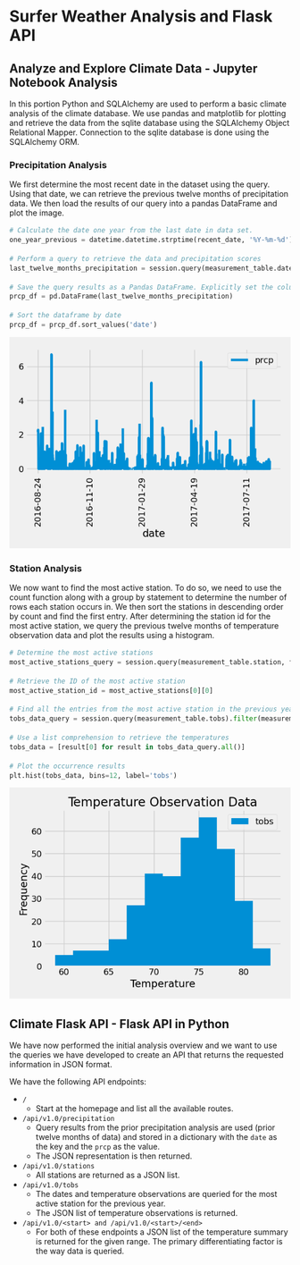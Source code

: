 # Surfer Weather Analysis and Flask API

## Analyze and Explore Climate Data - Jupyter Notebook Analysis

In this portion Python and SQLAlchemy are used to perform a basic climate analysis of the climate database. We use pandas and matplotlib for plotting and retrieve the data from the sqlite database using the SQLAlchemy Object Relational Mapper. Connection to the sqlite database is done using the SQLAlchemy ORM.

### Precipitation Analysis

We first determine the most recent date in the dataset using the query. Using that date, we can retrieve the previous twelve months of precipitation data. We then load the results of our query into a pandas DataFrame and plot the image.

```python
# Calculate the date one year from the last date in data set.
one_year_previous = datetime.datetime.strptime(recent_date, '%Y-%m-%d') - datetime.timedelta(days=365)

# Perform a query to retrieve the data and precipitation scores
last_twelve_months_precipitation = session.query(measurement_table.date, measurement_table.prcp).where(measurement_table.date >= one_year_previous).all()

# Save the query results as a Pandas DataFrame. Explicitly set the column names
prcp_df = pd.DataFrame(last_twelve_months_precipitation)

# Sort the dataframe by date
prcp_df = prcp_df.sort_values('date')

```

![Precipitation Over Time](./precipitation_over_time.png)

### Station Analysis

We now want to find the most active station. To do so, we need to use the count function along with a group by statement to determine the number of rows each station occurs in. We then sort the stations in descending order by count and find the first entry. After determining the station id for the most active station, we query the previous twelve months of temperature observation data and plot the results using a histogram.

```python 
# Determine the most active stations
most_active_stations_query = session.query(measurement_table.station, func.count(measurement_table.station)).group_by(measurement_table.station).order_by(func.count(measurement_table.station).desc())

# Retrieve the ID of the most active station
most_active_station_id = most_active_stations[0][0]

# Find all the entries from the most active station in the previous year
tobs_data_query = session.query(measurement_table.tobs).filter(measurement_table.station == most_active_station_id).filter(measurement_table.date >= one_year_previous)

# Use a list comprehension to retrieve the temperatures
tobs_data = [result[0] for result in tobs_data_query.all()]

# Plot the occurrence results 
plt.hist(tobs_data, bins=12, label='tobs')
```

![Temperature Observation Occurrences](./most_active_observation_data.png)

## Climate Flask API - Flask API in Python

We have now performed the initial analysis overview and we want to use the queries we have developed to create an API that returns the requested information in JSON format.

We have the following API endpoints:

- `/`
    - Start at the homepage and list all the available routes.
- `/api/v1.0/precipitation`
    - Query results from the prior precipitation analysis are used (prior twelve months of data) and stored in a dictionary with the `date` as the key and the `prcp` as the value.
    - The JSON representation is then returned.
- `/api/v1.0/stations`
    - All stations are returned as a JSON list.
- `/api/v1.0/tobs`
    - The dates and temperature observations are queried for the most active station for the previous year.
    - The JSON list of temperature observations is returned.
- `/api/v1.0/<start> and /api/v1.0/<start>/<end>`
    - For both of these endpoints a JSON list of the temperature summary is returned for the given range. The primary differentiating factor is the way data is queried.
